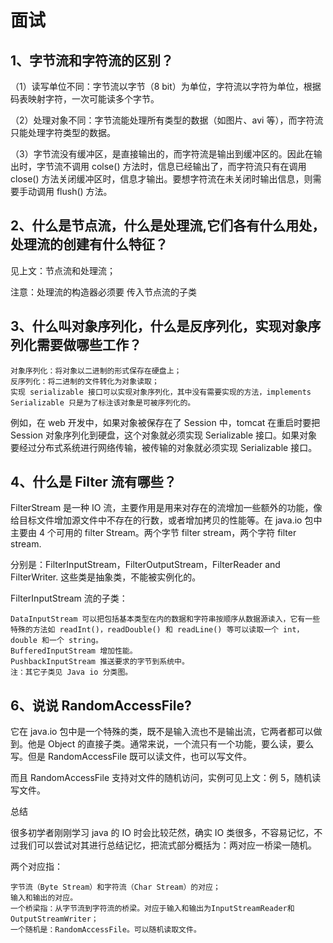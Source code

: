 面试
===

1、字节流和字符流的区别？
---

（1）读写单位不同：字节流以字节（8 bit）为单位，字符流以字符为单位，根据码表映射字符，一次可能读多个字节。

（2）处理对象不同：字节流能处理所有类型的数据（如图片、avi 等），而字符流只能处理字符类型的数据。

（3）字节流没有缓冲区，是直接输出的，而字符流是输出到缓冲区的。因此在输出时，字节流不调用 colse() 方法时，信息已经输出了，而字符流只有在调用 close() 方法关闭缓冲区时，信息才输出。要想字符流在未关闭时输出信息，则需要手动调用 flush() 方法。

2、什么是节点流，什么是处理流,它们各有什么用处，处理流的创建有什么特征？
---

见上文：节点流和处理流；

注意：处理流的构造器必须要 传入节点流的子类

3、什么叫对象序列化，什么是反序列化，实现对象序列化需要做哪些工作？
---

    对象序列化：将对象以二进制的形式保存在硬盘上；
    反序列化：将二进制的文件转化为对象读取；
    实现 serializable 接口可以实现对象序列化，其中没有需要实现的方法，implements Serializable 只是为了标注该对象是可被序列化的。

例如，在 web 开发中，如果对象被保存在了 Session 中，tomcat 在重启时要把 Session 对象序列化到硬盘，这个对象就必须实现 Serializable 接口。如果对象要经过分布式系统进行网络传输，被传输的对象就必须实现 Serializable 接口。

## 4、什么是 Filter 流有哪些？

FilterStream 是一种 IO 流，主要作用是用来对存在的流增加一些额外的功能，像给目标文件增加源文件中不存在的行数，或者增加拷贝的性能等。在 java.io 包中主要由 4 个可用的 filter Stream。两个字节 filter stream，两个字符 filter stream.

分别是：FilterInputStream，FilterOutputStream，FilterReader and FilterWriter. 这些类是抽象类，不能被实例化的。

FilterInputStream 流的子类：

    DataInputStream 可以把包括基本类型在内的数据和字符串按顺序从数据源读入，它有一些特殊的方法如 readInt()，readDouble() 和 readLine() 等可以读取一个 int，double 和一个 string。
    BufferedInputStream 增加性能。
    PushbackInputStream 推送要求的字节到系统中。
    注：其它子类见 Java io 分类图。

6、说说 RandomAccessFile?
---

它在 java.io 包中是一个特殊的类，既不是输入流也不是输出流，它两者都可以做到。他是 Object 的直接子类。通常来说，一个流只有一个功能，要么读，要么写。但是 RandomAccessFile 既可以读文件，也可以写文件。

而且 RandomAccessFile 支持对文件的随机访问，实例可见上文：例 5，随机读写文件。

总结

很多初学者刚刚学习 java 的 IO 时会比较茫然，确实 IO 类很多，不容易记忆，不过我们可以尝试对其进行总结记忆，把流式部分概括为：两对应一桥梁一随机。

两个对应指：

    字节流（Byte Stream）和字符流（Char Stream）的对应；
    输入和输出的对应。
    一个桥梁指：从字节流到字符流的桥梁。对应于输入和输出为InputStreamReader和OutputStreamWriter；
    一个随机是：RandomAccessFile。可以随机读取文件。